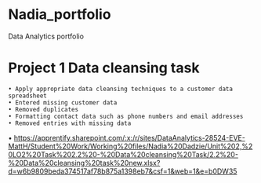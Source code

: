 # Nadia_portfolio
Data Analytics portfolio
# Project 1 Data cleansing task
	• Apply appropriate data cleansing techniques to a customer data spreadsheet
	• Entered missing customer data 
	• Removed duplicates 
	• Formatting contact data such as phone numbers and email addresses
	• Removed entries with missing data
 • https://apprentify.sharepoint.com/:x:/r/sites/DataAnalytics-28524-EVE-MattH/Student%20Work/Working%20files/Nadia%20Dadzie/Unit%202,%20LO2%20Task%202.2%20-%20Data%20cleansing%20Task/2.2%20-%20Data%20cleansing%20task%20new.xlsx?d=w6b9809beda374517af78b875a1398eb7&csf=1&web=1&e=b0DW35
 

